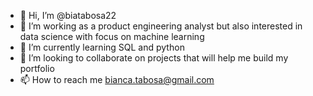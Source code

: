 - 👋 Hi, I’m @biatabosa22
- 👀 I’m working as a product engineering analyst but also interested in data science with focus on machine learning
- 🌱 I’m currently learning SQL and python
- 💞️ I’m looking to collaborate on projects that will help me build my portfolio
- 📫 How to reach me bianca.tabosa@gmail.com
